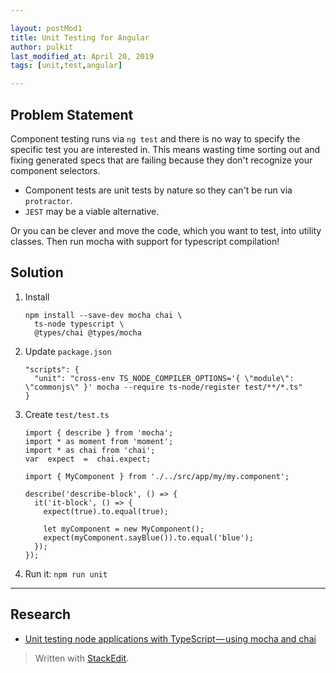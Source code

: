 ```yaml
---

layout: postMod1
title: Unit Testing for Angular
author: pulkit
last_modified_at: April 20, 2019
tags: [unit,test,angular]

---
```


## Problem Statement

Component testing runs via `ng test` and there is no way to specify the specific test you are interested in. This means wasting time sorting out and fixing generated specs that are failing because they don't recognize your component selectors.

* Component tests are unit tests by nature so they can't be run via `protractor`.
* `JEST` may be a viable alternative.

Or you can be clever and move the code, which you want to test, into utility classes. Then run mocha with support for typescript compilation!

## Solution

1. Install
	```
	npm install --save-dev mocha chai \
	  ts-node typescript \
	  @types/chai @types/mocha
	```
2. Update `package.json`
	```
	"scripts": {
	  "unit": "cross-env TS_NODE_COMPILER_OPTIONS='{ \"module\": \"commonjs\" }' mocha --require ts-node/register test/**/*.ts"
	}
	```
3. Create `test/test.ts`
	```
	import { describe } from 'mocha';
	import * as moment from 'moment';
	import * as chai from 'chai';
	var  expect  =  chai.expect;

	import { MyComponent } from './../src/app/my/my.component';

	describe('describe-block', () => {
	  it('it-block', () => {
	    expect(true).to.equal(true);

	    let myComponent = new MyComponent();
	    expect(myComponent.sayBlue()).to.equal('blue');
	  });
	});
	```
1. Run it: `npm run unit`

---

## Research
* [Unit testing node applications with TypeScript — using mocha and chai](https://journal.artfuldev.com/unit-testing-node-applications-with-typescript-using-mocha-and-chai-384ef05f32b2)

> Written with [StackEdit](https://stackedit.io/).
<!--stackedit_data:
eyJoaXN0b3J5IjpbLTE0ODA3MTM1OSwtMjcxODg4NTVdfQ==
-->